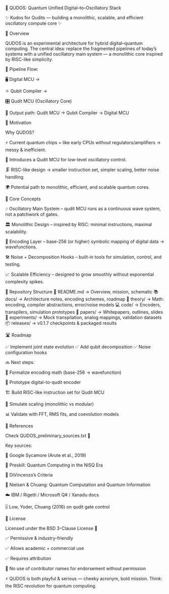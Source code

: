 🚀 QUDOS: Quantum Unified Digital–to–Oscillatory Stack

✨ Kudos for Qudits — building a monolithic, scalable, and efficient oscillatory compute core ✨

🌌 Overview

QUDOS is an experimental architecture for hybrid digital–quantum computing.
The central idea: replace the fragmented pipelines of today’s systems with a unified oscillatory main system — a monolithic core inspired by RISC-like simplicity.

🔗 Pipeline Flow:

🖥️ Digital MCU →

⚛️ Qubit Compiler →

🎛️ Qudit MCU (Oscillatory Core)

🔄 Output path: Qudit MCU → Qubit Compiler → Digital MCU

🎯 Motivation

Why QUDOS?

⚡ Current quantum chips = like early CPUs without regulators/amplifiers → messy & inefficient.

🧩 Introduces a Qudit MCU for low-level oscillatory control.

🗜️ RISC-like design → smaller instruction set, simpler scaling, better noise handling.

🌍 Potential path to monolithic, efficient, and scalable quantum cores.

🧠 Core Concepts

🎶 Oscillatory Main System – qudit MCU runs as a continuous wave system, not a patchwork of gates.

🏛️ Monolithic Design – inspired by RISC: minimal instructions, maximal scalability.

🔢 Encoding Layer – base-256 (or higher) symbolic mapping of digital data → wavefunctions.

🛠️ Noise + Decomposition Hooks – built-in tools for simulation, control, and testing.

📈 Scalable Efficiency – designed to grow smoothly without exponential complexity spikes.

📂 Repository Structure
📄 README.md        → Overview, mission, schematic
📚 docs/            → Architecture notes, encoding schemes, roadmap
📐 theory/          → Math: encoding, compiler abstractions, error/noise models
💻 code/            → Encoders, transpilers, simulation prototypes
📑 papers/          → Whitepapers, outlines, slides
🧪 experiments/     → Mock transpilation, analog mappings, validation datasets
📦 releases/        → v0.1.7 checkpoints & packaged results

🛣️ Roadmap

✅ Implement joint state evolution
✅ Add qubit decomposition
✅ Noise configuration hooks

🔜 Next steps:

🧮 Formalize encoding math (base-256 → wavefunction)

🧩 Prototype digital-to-qudit encoder

🏗️ Build RISC-like instruction set for Qudit MCU

🔬 Simulate scaling (monolithic vs modular)

📊 Validate with FFT, RMS fits, and coevolution models

📖 References

Check QUDOS_preliminary_sources.txt
 📂

Key sources:

📡 Google Sycamore (Arute et al., 2019)

📘 Preskill: Quantum Computing in the NISQ Era

🧩 DiVincenzo’s Criteria

📕 Nielsen & Chuang: Quantum Computation and Quantum Information

☁️ IBM / Rigetti / Microsoft Q# / Xanadu docs

🎚️ Low, Yoder, Chuang (2016) on qudit gate control

📜 License

Licensed under the BSD 3-Clause License 📝

✅ Permissive & industry-friendly

✅ Allows academic + commercial use

✅ Requires attribution

🚫 No use of contributor names for endorsement without permission

⚡ QUDOS is both playful & serious — cheeky acronym, bold mission.
Think: the RISC revolution for quantum computing.
